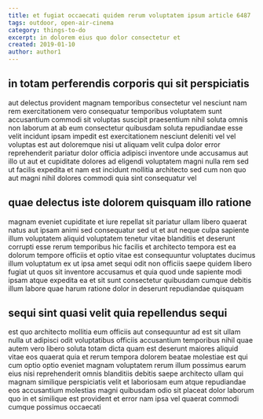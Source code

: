 ```yaml
---
title: et fugiat occaecati quidem rerum voluptatem ipsum article 6487
tags: outdoor, open-air-cinema
category: things-to-do
excerpt: in dolorem eius quo dolor consectetur et
created: 2019-01-10
author: author1
---
```


## in totam perferendis corporis qui sit perspiciatis

aut delectus provident magnam temporibus consectetur vel nesciunt nam rem exercitationem vero consequatur temporibus voluptatem sunt accusantium commodi sit voluptas suscipit praesentium nihil soluta omnis non laborum at ab eum consectetur quibusdam soluta repudiandae esse velit incidunt ipsam impedit est exercitationem nesciunt deleniti vel vel voluptas est aut doloremque nisi ut aliquam velit culpa dolor error reprehenderit pariatur dolor officia adipisci inventore unde accusamus aut illo ut aut et cupiditate dolores ad eligendi voluptatem magni nulla rem sed ut facilis expedita et nam est incidunt mollitia architecto sed cum non quo aut magni nihil dolores commodi quia sint consequatur vel

## quae delectus iste dolorem quisquam illo ratione

magnam eveniet cupiditate et iure repellat sit pariatur ullam libero quaerat natus aut ipsam animi sed consequatur sed ut et aut neque culpa sapiente illum voluptatem aliquid voluptatem tenetur vitae blanditiis et deserunt corrupti esse rerum temporibus hic facilis et architecto tempora est ea dolorum tempore officiis et optio vitae est consequuntur voluptates ducimus illum voluptatum ex ut ipsa amet sequi odit non officiis saepe quidem libero fugiat ut quos sit inventore accusamus et quia quod unde sapiente modi ipsam atque expedita ea et sit sunt consectetur quibusdam cumque debitis illum labore quae harum ratione dolor in deserunt repudiandae quisquam

## sequi sint quasi velit quia repellendus sequi

est quo architecto mollitia eum officiis aut consequuntur ad est sit ullam nulla ut adipisci odit voluptatibus officiis accusantium temporibus nihil quae autem vero libero soluta totam dicta quam est deserunt maiores aliquid vitae eos quaerat quia et rerum tempora dolorem beatae molestiae est qui cum optio optio eveniet magnam voluptatem rerum illum possimus earum eius nisi reprehenderit omnis blanditiis debitis saepe architecto ullam qui magnam similique perspiciatis velit et laboriosam eum atque repudiandae eos accusantium molestias magni quibusdam odio sit placeat dolor laborum quo in et similique est provident et error nam ipsa vel quaerat commodi cumque possimus occaecati
